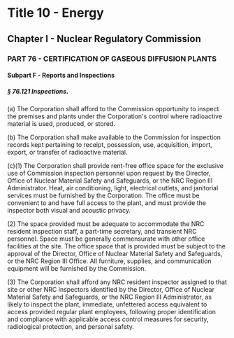 
# Title 10 - Energy
## Chapter I - Nuclear Regulatory Commission
### PART 76 - CERTIFICATION OF GASEOUS DIFFUSION PLANTS
#### Subpart F - Reports and Inspections
##### § 76.121 Inspections.

(a) The Corporation shall afford to the Commission opportunity to inspect the premises and plants under the Corporation's control where radioactive material is used, produced, or stored.

(b) The Corporation shall make available to the Commission for inspection records kept pertaining to receipt, possession, use, acquisition, import, export, or transfer of radioactive material.

(c)(1) The Corporation shall provide rent-free office space for the exclusive use of Commission inspection personnel upon request by the Director, Office of Nuclear Material Safety and Safeguards, or the NRC Region III Administrator. Heat, air conditioning, light, electrical outlets, and janitorial services must be furnished by the Corporation. The office must be convenient to and have full access to the plant, and must provide the inspector both visual and acoustic privacy.

(2) The space provided must be adequate to accommodate the NRC resident inspection staff, a part-time secretary, and transient NRC personnel. Space must be generally commensurate with other office facilities at the site. The office space that is provided must be subject to the approval of the Director, Office of Nuclear Material Safety and Safeguards, or the NRC Region III Office. All furniture, supplies, and communication equipment will be furnished by the Commission.

(3) The Corporation shall afford any NRC resident inspector assigned to that site or other NRC inspectors identified by the Director, Office of Nuclear Material Safety and Safeguards, or the NRC Region III Administrator, as likely to inspect the plant, immediate, unfettered access equivalent to access provided regular plant employees, following proper identification and compliance with applicable access control measures for security, radiological protection, and personal safety.
